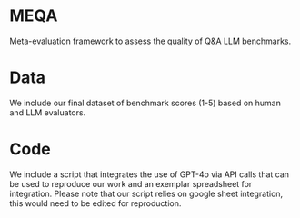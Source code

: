 # MEQA
Meta-evaluation framework to assess the quality of Q&amp;A LLM benchmarks.

# Data
We include our final dataset of benchmark scores (1-5) based on human and LLM evaluators.

# Code
We include a script that integrates the use of GPT-4o via API calls that can be used to reproduce our work and an exemplar spreadsheet for integration. Please note that our script relies on google sheet integration, this would need to be edited for reproduction.
